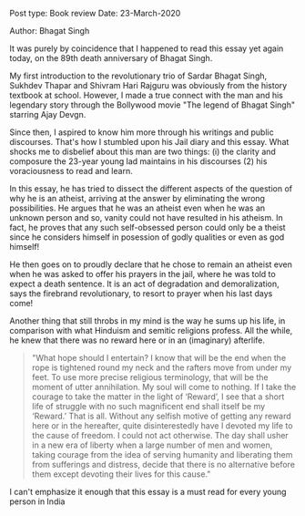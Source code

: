 Post type: Book review
Date: 23-March-2020

Author: Bhagat Singh

It was purely by coincidence that I happened to read this essay yet again today, on the 89th death anniversary of Bhagat Singh.

My first introduction to the revolutionary trio of Sardar Bhagat Singh, Sukhdev Thapar and Shivram Hari Rajguru was obviously from the history textbook at school. However, I made a true connect with the man and his legendary story through the Bollywood movie "The legend of Bhagat Singh" starring Ajay Devgn.

Since then, I aspired to know him more through his writings and public discourses. That's how I stumbled upon his Jail diary and this essay. What shocks me to disbelief about this man are two things: (i) the clarity and composure the 23-year young lad maintains in his discourses (2) his voraciousness to read and learn.

In this essay, he has tried to dissect the different aspects of the question of why he is an atheist, arriving at the answer by eliminating the wrong possibilities. He argues that he was an atheist even when he was an unknown person and so, vanity could not have resulted in his atheism. In fact, he proves that any such self-obsessed person could only be a theist since he considers himself in posession of godly qualities or even as god himself!

He then goes on to proudly declare that he chose to remain an atheist even when he was asked to offer his prayers in the jail, where he was told to expect a death sentence. It is an act of degradation and demoralization, says the firebrand revolutionary, to resort to prayer when his last days come!

Another thing that still throbs in my mind is the way he sums up his life, in comparison with what Hinduism and semitic religions profess. All the while, he knew that there was no reward here or in an (imaginary) afterlife.



> "What hope should I entertain? I know that will be the end when the rope is tightened round my neck and the rafters move from under my feet. 
>  To use more precise religious terminology, that will be the moment of utter annihilation. My soul will come to nothing. If I take the courage 
>  to take the matter in the light of ‘Reward’, I see that a short life of struggle with no such magnificent end shall itself be my ‘Reward.’ 
>  That is all. Without any selfish motive of getting any reward here or in the hereafter, quite disinterestedly have I devoted my life to the 
>  cause of freedom. I could not act otherwise. The day shall usher in a new era of liberty when a large number of men and women, taking courage 
>  from the idea of serving humanity and liberating them from sufferings and distress, decide that there is no alternative before them except 
>  devoting their lives for this cause."



I can't emphasize it enough that this essay is a must read for every young person in India
